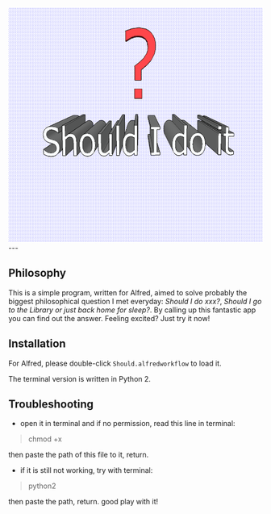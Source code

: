 <img src="./logo.png" alt="Should_I_Do_It Logo" width="620px" height="465px">
---

## Philosophy
This is a simple program, written for Alfred, aimed to solve probably the biggest philosophical question I met everyday: *Should I do xxx?*, *Should I go to the Library or just back home for sleep?*. By calling up this fantastic app you can find out the answer. Feeling excited? Just try it now!

## Installation
For Alfred, please double-click `Should.alfredworkflow` to load it.

The terminal version is written in Python 2.

## Troubleshooting
- open it in terminal and if no permission, read this line in terminal:
> chmod +x

then paste the path of this file to it, return.

- if it is still not working, try with terminal:
> python2 

then paste the path, return. good play with it!
